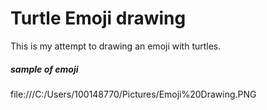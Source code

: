 # Turtle Emoji drawing

This is my attempt to drawing an emoji with turtles.



##### **sample of emoji**

file:///C:/Users/100148770/Pictures/Emoji%20Drawing.PNG
